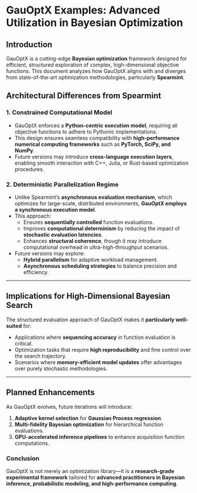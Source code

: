 # GauOptX Examples: Advanced Utilization in Bayesian Optimization

## Introduction
GauOptX is a cutting-edge **Bayesian optimization** framework designed for efficient, structured exploration of complex, high-dimensional objective functions. This document analyzes how GauOptX aligns with and diverges from state-of-the-art optimization methodologies, particularly **Spearmint**.

## **Architectural Differences from Spearmint**

### **1. Constrained Computational Model**
- GauOptX enforces a **Python-centric execution model**, requiring all objective functions to adhere to Pythonic implementations.
- This design ensures seamless compatibility with **high-performance numerical computing frameworks** such as **PyTorch, SciPy, and NumPy**.
- Future versions may introduce **cross-language execution layers**, enabling smooth interaction with C++, Julia, or Rust-based optimization procedures.

### **2. Deterministic Parallelization Regime**
- Unlike Spearmint’s **asynchronous evaluation mechanism**, which optimizes for large-scale, distributed environments, **GauOptX employs a synchronous execution model**.
- This approach:
  - Ensures **sequentially controlled** function evaluations.
  - Improves **computational determinism** by reducing the impact of **stochastic evaluation latencies**.
  - Enhances **structural coherence**, though it may introduce computational overhead in ultra-high-throughput scenarios.
- Future versions may explore:
  - **Hybrid parallelism** for adaptive workload management.
  - **Asynchronous scheduling strategies** to balance precision and efficiency.
---

## **Implications for High-Dimensional Bayesian Search**
The structured evaluation approach of GauOptX makes it **particularly well-suited** for:
- Applications where **sequencing accuracy** in function evaluation is critical.
- Optimization tasks that require **high reproducibility** and fine control over the search trajectory.
- Scenarios where **memory-efficient model updates** offer advantages over purely stochastic methodologies.
---

## **Planned Enhancements**
As GauOptX evolves, future iterations will introduce:
1. **Adaptive kernel selection** for **Gaussian Process regression**.
2. **Multi-fidelity Bayesian optimization** for hierarchical function evaluations.
3. **GPU-accelerated inference pipelines** to enhance acquisition function computations.

### **Conclusion**
GauOptX is not merely an optimization library—it is a **research-grade experimental framework** tailored for **advanced practitioners in Bayesian inference, probabilistic modeling, and high-performance computing**.
